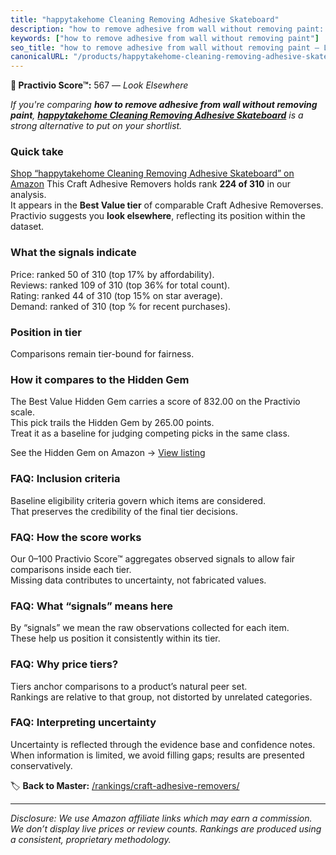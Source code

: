 ```yaml
---
title: "happytakehome Cleaning Removing Adhesive Skateboard"
description: "how to remove adhesive from wall without removing paint: Data-driven ranking using the Practivio Score™. Positioned by quality, value, demand, findability, mom…"
keywords: ["how to remove adhesive from wall without removing paint"]
seo_title: "how to remove adhesive from wall without removing paint — Look Elsewhere (2025)"
canonicalURL: "/products/happytakehome-cleaning-removing-adhesive-skateboard-B09DP72RPJ/"
---
```


**🚫 Practivio Score™:** 567 — _Look Elsewhere_


*If you're comparing **how to remove adhesive from wall without removing paint**, **[happytakehome Cleaning Removing Adhesive Skateboard](https://www.amazon.com/dp/B09DP72RPJ?tag=practivio-20)** is a strong alternative to put on your shortlist.*
### Quick take
[Shop “happytakehome Cleaning Removing Adhesive Skateboard” on Amazon](https://www.amazon.com/dp/B09DP72RPJ?tag=practivio-20)
This Craft Adhesive Removers holds rank **224 of 310** in our analysis.  
It appears in the **Best Value tier** of comparable Craft Adhesive Removerses.  
Practivio suggests you **look elsewhere**, reflecting its position within the dataset.

### What the signals indicate
Price: ranked 50 of 310 (top 17% by affordability).  
Reviews: ranked 109 of 310 (top 36% for total count).  
Rating: ranked 44 of 310 (top 15% on star average).  
Demand: ranked  of 310 (top % for recent purchases).

### Position in tier
Comparisons remain tier-bound for fairness.

### How it compares to the Hidden Gem
The Best Value Hidden Gem carries a score of 832.00 on the Practivio scale.  
This pick trails the Hidden Gem by 265.00 points.  
Treat it as a baseline for judging competing picks in the same class.  

See the Hidden Gem on Amazon → [View listing](https://www.amazon.com/dp/B0CJNS7RV1?tag=practivio-20)

### FAQ: Inclusion criteria
Baseline eligibility criteria govern which items are considered.  
That preserves the credibility of the final tier decisions.

### FAQ: How the score works
Our 0–100 Practivio Score™ aggregates observed signals to allow fair comparisons inside each tier.  
Missing data contributes to uncertainty, not fabricated values.

### FAQ: What “signals” means here
By “signals” we mean the raw observations collected for each item.  
These help us position it consistently within its tier.

### FAQ: Why price tiers?
Tiers anchor comparisons to a product’s natural peer set.  
Rankings are relative to that group, not distorted by unrelated categories.

### FAQ: Interpreting uncertainty
Uncertainty is reflected through the evidence base and confidence notes.  
When information is limited, we avoid filling gaps; results are presented conservatively.


🏷️ **Back to Master:** [/rankings/craft-adhesive-removers/](/rankings/craft-adhesive-removers/)

---
_Disclosure: We use Amazon affiliate links which may earn a commission. We don’t display live prices or review counts. Rankings are produced using a consistent, proprietary methodology._
